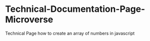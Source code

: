 # Technical-Documentation-Page-Microverse
Technical Page how to create an array of numbers in javascript

